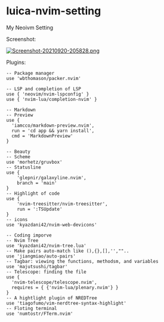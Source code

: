 # luica-nvim-setting
My Neoivm Setting

Screenshot:

[![Screenshot-20210920-205828.png](https://i.postimg.cc/j5rsXS2Z/Screenshot-20210920-205828.png)](https://postimg.cc/GBqw3rky)

Plugins:


    -- Package manager
    use 'wbthomason/packer.nvim' 
    
    -- LSP and completion of LSP
    use { 'neovim/nvim-lspconfig' }
    use { 'nvim-lua/completion-nvim' }

    -- Markdown
    -- Preview
    use {
      'iamcco/markdown-preview.nvim', 
      run = 'cd app && yarn install', 
      cmd = 'MarkdownPreview'
    }

    -- Beauty
    -- Scheme
    use 'morhetz/gruvbox'
    -- Statusline
    use {
        'glepnir/galaxyline.nvim',
        branch = 'main'
    }
    -- Highlight of code
    use {
        'nvim-treesitter/nvim-treesitter',
        run = ':TSUpdate'
    }
    -- icons
    use 'kyazdani42/nvim-web-devicons'

    -- Coding imporve
    -- Nvim Tree
    use 'kyazdani42/nvim-tree.lua'
    -- Make pairs auto-match like (),{},[],'',""..
    use 'jiangmiao/auto-pairs'
    -- Tagbar: viewing the functions, methodsm, and variables
    use 'majutsushi/tagbar'
    -- Telescope: finding the file
    use {
      'nvim-telescope/telescope.nvim',
      requires = { {'nvim-lua/plenary.nvim'} }
    }
    -- A hightlight plugin of NREDTree
    use 'tiagofumo/vim-nerdtree-syntax-highlight'
    -- Floting terminal
    use 'numtostr/FTerm.nvim'
